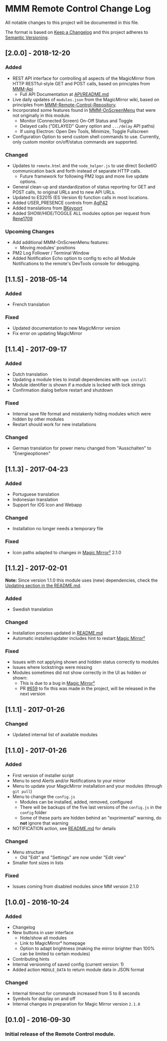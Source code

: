 # MMM Remote Control Change Log
All notable changes to this project will be documented in this file.

The format is based on [Keep a Changelog](http://keepachangelog.com/) 
and this project adheres to [Semantic Versioning](http://semver.org/).

## [2.0.0] - 2018-12-20

### Added

- REST API interface for controlling all aspects of the MagicMirror from HTTP RESTful-style GET and POST calls, based on principles from [MMM-Api](https://github.com/juzim/MMM-Api)
    + Full API Documentation at [API/README.md](API/README.md)
- Live daily updates of `modules.json` from the MagicMirror wiki, based on principles from [MMM-Remote-Control-Repository](https://github.com/eouia/MMM-Remote-Control-Repository).  
- Incorporated some features found in [MMM-OnScreenMenu](https://github.com/shbatm/MMM-OnScreenMenu) that were not originally in this module.
    + Monitor (Connected Screen) On-Off Status and Toggle
    + Delayed calls ("DELAYED" Query option and `.../delay` API paths)
    + If using Electron: Open Dev Tools, Minimize, Toggle Fullscreen
- Configuration Option to send custom shell commands to use. Currently, only custom monitor on/off/status commands are supported.

### Changed

- Updates to `remote.html` and the `node_helper.js` to use direct SocketIO communication back and forth instead of separate HTTP calls.
    + Future framework for following PM2 logs and more live update options.
- General clean-up and standardization of status reporting for GET and POST calls, to original URLs and to new API URLs.
- Updated to ES2015 (ES Version 6) function calls in most locations.
- Added USER_PRESENCE controls from [AgP42](https://github.com/AgP42)
- Added translations from [BKeyport](https://github.com/Bkeyport)
- Added SHOW/HIDE/TOGGLE ALL modules option per request from [Rene1709](https://github.com/Rene1709)

### Upcoming Changes

- Add additional MMM-OnScreenMenu features:
    + Moving modules' positions
- PM2 Log Follower / Terminal Window
- Added Notification Echo option to config to echo all Module Notifications to the remote's DevTools console for debugging.

## [1.1.5] - 2018-05-14

### Added
- French translation

### Fixed
- Updated documentation to new MagicMirror version
- Fix error on updating MagicMirror

## [1.1.4] - 2017-09-17

### Added
- Dutch translation
- Updating a module tries to install dependencies with `npm install`
- Module identifier is shown if a module is locked with lock strings
- Confirmation dialog before restart and shutdown

### Fixed
- Internal save file format and mistakenly hiding modules which were hidden by other modules
- Restart should work for new installations

### Changed
- German translation for power menu changed from "Ausschalten" to "Energieoptionen"

## [1.1.3] - 2017-04-23

### Added
- Portuguese translation
- Indonesian translation
- Support for iOS Icon and Webapp

### Changed
- Installation no longer needs a temporary file

### Fixed
- Icon paths adapted to changes in [Magic Mirror²](https://github.com/MichMich/MagicMirror) 2.1.0

## [1.1.2] - 2017-02-01

**Note:** Since version 1.1.0 this module uses (new) dependencies, check the [Updating section in the README.md](README.md#update).

### Added
- Swedish translation

### Changed
- Installation process updated in [README.md](README.md#Installation)
- Automatic installer/updater includes hint to restart [Magic Mirror²](https://github.com/MichMich/MagicMirror)

### Fixed
- Issues with not applying shown and hidden status correctly to modules
- Issues where lockstrings were missing
- Modules sometimes did not show correctly in the UI as hidden or shown:
    - This is due to a bug in [Magic Mirror²](https://github.com/MichMich/MagicMirror)
    - PR [#659](https://github.com/MichMich/MagicMirror/pull/659) to fix this was made in the project, will be released in the next version

## [1.1.1] - 2017-01-26
### Changed
- Updated internal list of available modules

## [1.1.0] - 2017-01-26
### Added
- First version of installer script
- Menu to send Alerts and/or Notifications to your mirror
- Menu to update your MagicMirror installation and your modules (through `git pull`)
- Menu to change the `config.js`
    - Modules can be installed, added, removed, configured
    - There will be backups of the five last versions of the `config.js` in the `config` folder
    - Some of these parts are hidden behind an "exprimental" warning, do **not** ignore that warning
- NOTIFICATION action, see [README.md](README.md#notification-request) for details

### Changed
- Menu structure
    - Old "Edit" and "Settings" are now under "Edit view"
- Smaller font sizes in lists

### Fixed
- Issues coming from disabled modules since MM version 2.1.0

## [1.0.0] - 2016-10-24
### Added
- Changelog
- New buttons in user interface
    - Hide/show all modules
    - Link to MagicMirror² homepage
    - Option to adapt brightness (making the mirror brighter than 100% can be limited to certain modules)
- Contributing hints
- Internal versioning of saved config (current version: 1)
- Added action `MODULE_DATA` to return module data in JSON format

### Changed
- Internal timeout for commands increased from 5 to 8 seconds
- Symbols for display on and off
- Internal changes in preparation for Magic Mirror version `2.1.0`

## [0.1.0] - 2016-09-30
### Initial release of the Remote Control module.
